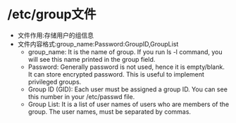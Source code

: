 # /etc/group文件 
+ 文件作用:存储用户的组信息 
+ 文件内容格式:group_name:Password:GroupID,GroupList
    + group_name: It is the name of group. If you run ls -l command, you will see this name printed in the group field.
    + Password: Generally password is not used, hence it is empty/blank. It can store encrypted password. This is useful to implement privileged groups.
    + Group ID (GID): Each user must be assigned a group ID. You can see this number in your /etc/passwd file.
    + Group List: It is a list of user names of users who are members of the group. The user names, must be separated by commas.
